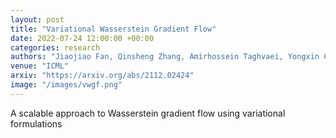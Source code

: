 ```yaml
---
layout: post
title: "Variational Wasserstein Gradient Flow"
date: 2022-07-24 12:00:00 +00:00
categories: research
authors: "Jiaojiao Fan, Qinsheng Zhang, Amirhossein Taghvaei, Yongxin Chen"
venue: "ICML"
arxiv: "https://arxiv.org/abs/2112.02424"
image: "/images/vwgf.png"
---
```


A scalable approach to Wasserstein gradient flow using variational formulations